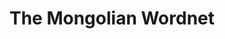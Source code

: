 ---
schema: default
title: The Mongolian Wordnet
organization: DataScientia Foundation
notes: >-
  A wordnet resource for the Mongolian language
resources:
  - name: Mongolian wordnet
    url: 'https://github.com/kbatsuren/monwn'
    format: tsv
    license: 'https://creativecommons.org/licenses/by-nc-sa/4.0/'
    last_updated: January 23, 2022 
    created: January 23, 2022
    size: 1890000
    release_date: 2022-01-23 22:22 CET 
    distribution_document: ''
    language: Mongolian
category:
  - Raw Monolingual Datasets
maintainer: Khuyagbaatar Batsuren
maintainer_email: khuyagbaatar.b@gmail.com
tags: ''
provenance: ''
version: 1.0
dataset_level: Language Level (L1-2)
dataset_access: Open Access
dataset_description: 'http://ukc.disi.unitn.it/index.php/monwordnet/'
landing_page: 'https://github.com/kbatsuren/monwn'
---